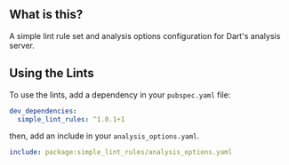 ## What is this?

A simple lint rule set and analysis options configuration for Dart's analysis
server.

## Using the Lints

To use the lints, add a dependency in your `pubspec.yaml` file:

```yaml
dev_dependencies:
  simple_lint_rules: ^1.0.1+1
```

then, add an include in your `analysis_options.yaml`.

```yaml
include: package:simple_lint_rules/analysis_options.yaml
```
